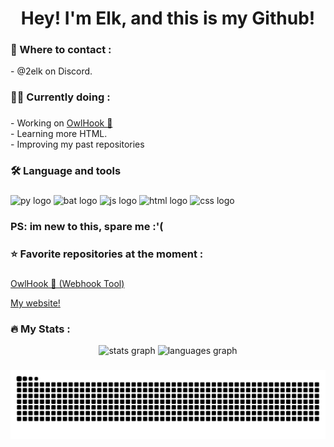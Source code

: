 
<h1 align="center">Hey! I'm Elk, and this is my Github!</h1>

###

<h3 align="left">💬  Where to contact :</h3>

<p align="left">- @2elk on Discord.<br>

###

<h3 align="left">👩‍💻  Currently doing :</h3>

###

<p align="left">- Working on <a href="https://github.com/3elk/OwlHook">OwlHook 🦉</a><br>- Learning more HTML.<br>- Improving my past repositories</p>

###

<h3 align="left">🛠 Language and tools</h3>

###

<div align="left">
  <img src="https://cdn.jsdelivr.net/gh/devicons/devicon/icons/python/python-original.svg" height="40" alt="py logo"  />
  <img src="https://cdn.jsdelivr.net/gh/devicons/devicon/icons/windows8/windows8-original.svg" height="40" alt="bat logo"  />
  <img src="https://cdn.jsdelivr.net/gh/devicons/devicon/icons/javascript/javascript-original.svg" height="40" alt="js logo"  />
  <img src="https://cdn.jsdelivr.net/gh/devicons/devicon/icons/html5/html5-original.svg" height="40" alt="html logo"  />
  <img src="https://cdn.jsdelivr.net/gh/devicons/devicon/icons/css3/css3-original.svg" height="40" alt="css logo"  />

  ### PS: im new to this, spare me :'(
</div>

###

<h3 align="left">⭐  Favorite repositories at the moment :</h3>

###

<a href="https://github.com/3elk/OwlHook">OwlHook 🦉 (Webhook Tool)</a>

<a href="https://github.com/3elk/3elk.github.io"> My website! </a>

###

<h3 align="left">🔥   My Stats :</h3>
<div align="center">
  <img src="https://github-readme-stats.vercel.app/api?username=3elk&hide_title=false&hide_rank=false&show_icons=true&include_all_commits=true&count_private=true&disable_animations=false&theme=midnight-purple&locale=en&hide_border=true&order=1" height="150" alt="stats graph"  />
  <img src="https://github-readme-stats.vercel.app/api/top-langs?username=3elk&locale=en&hide_title=false&layout=compact&card_width=320&langs_count=5&theme=midnight-purple&hide_border=true&order=2" height="150" alt="languages graph"  />
</div>

###

<img src="https://raw.githubusercontent.com/3elk/3elk/output/snake.svg" alt="Snake animation" />

###
